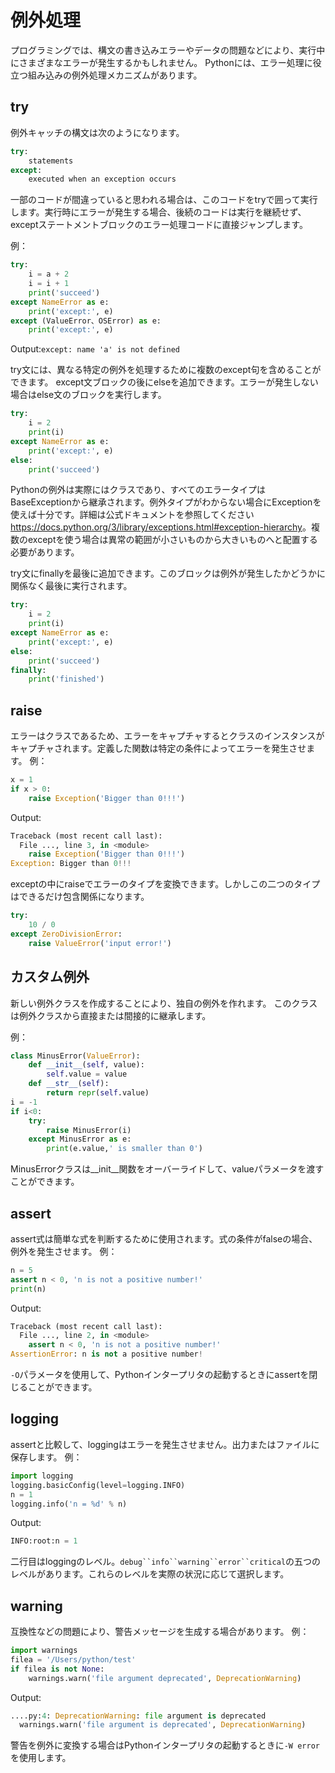 # 例外処理

プログラミングでは、構文の書き込みエラーやデータの問題などにより、実行中にさまざまなエラーが発生するかもしれません。 Pythonには、エラー処理に役立つ組み込みの例外処理メカニズムがあります。

## try

例外キャッチの構文は次のようになります。

```python
try:
    statements
except:
    executed when an exception occurs
```

一部のコードが間違っていると思われる場合は、このコードをtryで囲って実行します。実行時にエラーが発生する場合、後続のコードは実行を継続せず、exceptステートメントブロックのエラー処理コードに直接ジャンプします。

例：

```python
try:
    i = a + 2
    i = i + 1
    print('succeed')
except NameError as e:
    print('except:', e)
except (ValueError、OSError) as e:
    print('except:', e)
```

Output:`except: name 'a' is not defined`

try文には、異なる特定の例外を処理するために複数のexcept句を含めることができます。
except文ブロックの後にelseを追加できます。エラーが発生しない場合はelse文のブロックを実行します。

```python
try:
    i = 2
    print(i)
except NameError as e:
    print('except:', e)
else:
    print('succeed')
```

Pythonの例外は実際にはクラスであり、すべてのエラータイプはBaseExceptionから継承されます。例外タイプがわからない場合にExceptionを使えば十分です。詳細は公式ドキュメントを参照してください<https://docs.python.org/3/library/exceptions.html#exception-hierarchy>。複数のexceptを使う場合は異常の範囲が小さいものから大きいものへと配置する必要があります。

try文にfinallyを最後に追加できます。このブロックは例外が発生したかどうかに関係なく最後に実行されます。

```python
try:
    i = 2
    print(i)
except NameError as e:
    print('except:', e)
else:
    print('succeed')
finally:
    print('finished')
```

## raise

エラーはクラスであるため、エラーをキャプチャするとクラスのインスタンスがキャプチャされます。定義した関数は特定の条件によってエラーを発生させます。
例：

```python
x = 1
if x > 0:
    raise Exception('Bigger than 0!!!')
```

Output:

```python
Traceback (most recent call last):
  File ..., line 3, in <module>
    raise Exception('Bigger than 0!!!')
Exception: Bigger than 0!!!
```

exceptの中にraiseでエラーのタイプを変換できます。しかしこの二つのタイプはできるだけ包含関係になります。

```python
try:
    10 / 0
except ZeroDivisionError:
    raise ValueError('input error!')
```

## カスタム例外

新しい例外クラスを作成することにより、独自の例外を作れます。 このクラスは例外クラスから直接または間接的に継承します。

例：

```python
class MinusError(ValueError):
    def __init__(self, value):
        self.value = value
    def __str__(self):
        return repr(self.value)
i = -1
if i<0:
    try:
        raise MinusError(i)
    except MinusError as e:
        print(e.value,' is smaller than 0')
```

MinusErrorクラスは__init__関数をオーバーライドして、valueパラメータを渡すことができます。

## assert

assert式は簡単な式を判断するために使用されます。式の条件がfalseの場合、例外を発生させます。
例：

```python
n = 5
assert n < 0, 'n is not a positive number!'
print(n)
```

Output:

```python
Traceback (most recent call last):
  File ..., line 2, in <module>
    assert n < 0, 'n is not a positive number!'
AssertionError: n is not a positive number!
```

`-O`パラメータを使用して、Pythonインタープリタの起動するときにassertを閉じることができます。

## logging

assertと比較して、loggingはエラーを発生させません。出力またはファイルに保存します。
例：

```python
import logging
logging.basicConfig(level=logging.INFO)
n = 1
logging.info('n = %d' % n)
```

Output:

```python
INFO:root:n = 1
```

二行目はloggingのレベル。`debug``info``warning``error``critical`の五つのレベルがあります。これらのレベルを実際の状況に応じて選択します。

## warning

互換性などの問題により、警告メッセージを生成する場合があります。
例：

```python
import warnings
filea = '/Users/python/test'
if filea is not None:
    warnings.warn('file argument deprecated', DeprecationWarning)
```

Output:

```python
....py:4: DeprecationWarning: file argument is deprecated
  warnings.warn('file argument is deprecated', DeprecationWarning)
```

警告を例外に変換する場合はPythonインタープリタの起動するときに`-W error`を使用します。